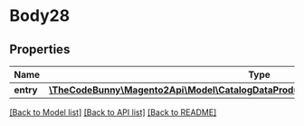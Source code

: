 # Body28

## Properties
Name | Type | Description | Notes
------------ | ------------- | ------------- | -------------
**entry** | [**\TheCodeBunny\Magento2Api\Model\CatalogDataProductAttributeMediaGalleryEntryInterface**](CatalogDataProductAttributeMediaGalleryEntryInterface.md) |  | 

[[Back to Model list]](../README.md#documentation-for-models) [[Back to API list]](../README.md#documentation-for-api-endpoints) [[Back to README]](../README.md)


